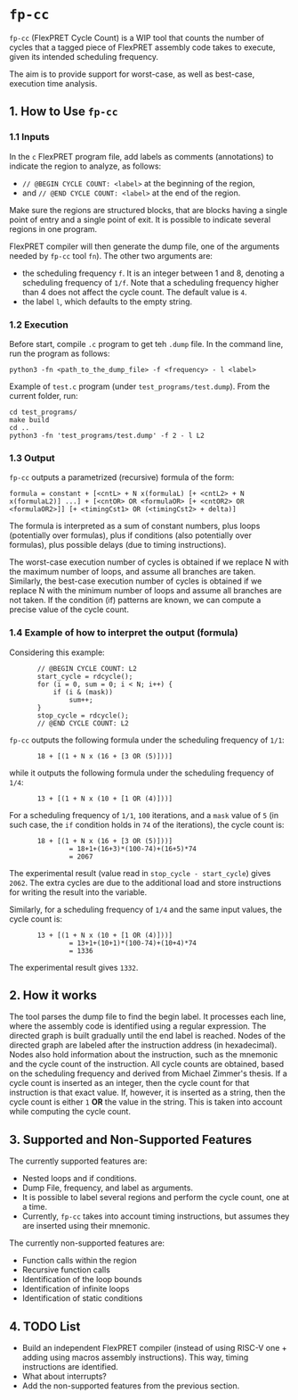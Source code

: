 # `fp-cc`

`fp-cc` (FlexPRET Cycle Count) is a WIP tool that counts the number of cycles that 
a tagged piece of FlexPRET assembly code takes to execute, given its intended scheduling frequency.

The aim is to provide support for worst-case, as well as best-case, execution time
analysis.

##  1. How to Use `fp-cc`

### 1.1 Inputs

In the `c` FlexPRET program file, add labels as comments (annotations) to
indicate the region to analyze, as follows:
- `// @BEGIN CYCLE COUNT: <label>` at the beginning of the region,
- and `// @END CYCLE COUNT: <label>` at the end of the region.

Make sure the regions are structured blocks, that are blocks having a single point
of entry and a single point of exit. It is possible to indicate several regions
in one program.

FlexPRET compiler will then generate the dump file, one of the arguments needed
by `fp-cc` tool `fn`). The other two arguments are:
- the scheduling frequency `f`. It is an integer between 1 and 8, denoting a scheduling
frequency of `1/f`. Note that a scheduling frequency higher than 4 does not affect
the cycle count. The default value is `4`.
- the label `l`, which defaults to the empty string.

### 1.2 Execution
Before start, compile `.c` program to get teh `.dump` file.
In the command line, run the program as follows:
```
python3 -fn <path_to_the_dump_file> -f <frequency> - l <label>
```

Example of `test.c` program (under `test_programs/test.dump`). From the current 
folder, run:
```
cd test_programs/
make build
cd ..
python3 -fn 'test_programs/test.dump' -f 2 - l L2
```

### 1.3 Output
`fp-cc` outputs a parametrized (recursive) formula of the form:
```
formula = constant + [<cntL> + N x(formulaL) [+ <cntL2> + N x(formulaL2)] ...] + [<cntOR> OR <formulaOR> [+ <cntOR2> OR <formulaOR2>]] [+ <timingCst1> OR (<timingCst2> + delta)]
```

The formula is interpreted as a sum of constant numbers, plus loops (potentially
over formulas), plus if conditions (also potentially over formulas),
plus possible delays (due to timing instructions).

The worst-case execution number of cycles is obtained if we replace N with the
maximum number of loops, and assume all branches are taken. Similarly, the best-case execution number of cycles is obtained if we replace N with the minimum
number of loops and assume all branches are not taken. If the condition (if)
patterns are known, we can compute a precise value of the cycle count.

### 1.4 Example of how to interpret the output (formula)
Considering this example:
```
       // @BEGIN CYCLE COUNT: L2
       start_cycle = rdcycle();
       for (i = 0, sum = 0; i < N; i++) {
           if (i & (mask))
               sum++;
       }
       stop_cycle = rdcycle();
       // @END CYCLE COUNT: L2
```
`fp-cc` outputs the following formula under the scheduling frequency of `1/1`:
```
       18 + [(1 + N x (16 + [3 OR (5)]))]
```
while it outputs the following formula under the scheduling frequency of `1/4`:
```
       13 + [(1 + N x (10 + [1 OR (4)]))]
```


For a scheduling frequency of `1/1`, `100` iterations, and a `mask` value of `5`
(in such case, the `if` condition holds in `74` of the iterations), the cycle count is:
```
       18 + [(1 + N x (16 + [3 OR (5)]))]
               = 18+1+(16+3)*(100-74)+(16+5)*74
               = 2067
```
The experimental result (value read in `stop_cycle - start_cycle`) gives `2062`.
The extra cycles are due to the additional load and store instructions for writing
the result into the variable.

Similarly, for a scheduling frequency of `1/4` and the same input values, the cycle
count is:
```
       13 + [(1 + N x (10 + [1 OR (4)]))]
               = 13+1+(10+1)*(100-74)+(10+4)*74
               = 1336
```
The experimental result gives `1332`.

## 2. How it works

The tool parses the dump file to find the begin label. It processes each line,
where the assembly code is identified using a regular expression. The directed graph
is built gradually until the end label is reached.
Nodes of the directed graph are labeled after the instruction address (in hexadecimal).
Nodes also hold information about the instruction, such as the mnemonic and the
cycle count of the instruction.
All cycle counts are obtained, based on the scheduling frequency and derived from
Michael Zimmer's thesis. If a cycle count is inserted as an integer, then the cycle count for that instruction is that exact value. If, however, it is inserted as a string,
then the cycle count is either `1` __OR__ the value in the string.
This is taken into account while computing the cycle count.


## 3. Supported and Non-Supported Features

The currently supported features are:
- Nested loops and if conditions.
- Dump File, frequency, and label as arguments.
- It is possible to label several regions and perform the cycle count, one at a time.
- Currently, `fp-cc` takes into account timing instructions, but assumes they are
inserted using their mnemonic.

The currently non-supported features are:
- Function calls within the region
- Recursive function calls
- Identification of the loop bounds 
- Identification of infinite loops
- Identification of static conditions 


## 4. TODO List
- Build an independent FlexPRET compiler (instead of using RISC-V one + adding
using macros assembly instructions). This way, timing instructions are identified.
- What about interrupts?
- Add the non-supported features from the previous section.

